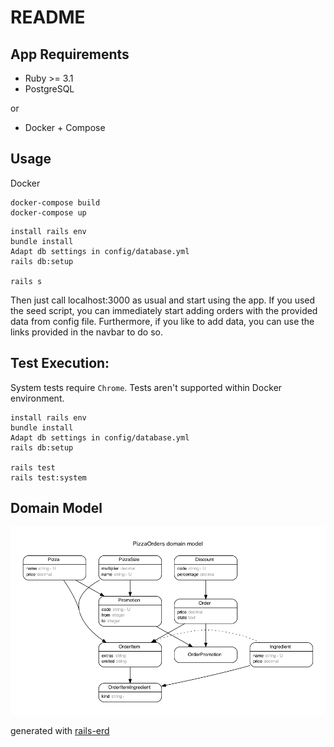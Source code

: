 # README

## App Requirements

- Ruby >= 3.1
- PostgreSQL

or

- Docker + Compose

## Usage

Docker
```
docker-compose build
docker-compose up
```

```
install rails env
bundle install
Adapt db settings in config/database.yml
rails db:setup

rails s
```

Then just call localhost:3000 as usual and start using the app.
If you used the seed script, you can immediately start adding orders with the provided data from config file.
Furthermore, if you like to add data, you can use the links provided in the navbar to do so.

## Test Execution:

System tests require `Chrome`. Tests aren't supported within Docker environment.

```
install rails env
bundle install
Adapt db settings in config/database.yml
rails db:setup

rails test
rails test:system
```

## Domain Model

![domain model image](domain_model.png)

generated with [rails-erd](https://github.com/voormedia/rails-erd)
